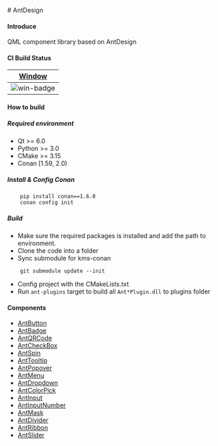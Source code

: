 ﻿﻿# AntDesign

#### Introduce
QML component library based on AntDesign

#### CI Build Status

| [Window][win-link] |
| ------------------ |
| ![win-badge]       |

[win-link]: https://github.com/blackSnack/QML-AntDesign/actions?query=windows-qt6-vs2019 "Windows Action"
[win-badge]: https://github.com/blackSnack/QML-AntDesign/workflows/windows-qt6-vs2019/badge.svg

#### How to build
##### Required environment
* Qt >= 6.0
* Python >= 3.0
* CMake >= 3.15
* Conan [1.59, 2.0)

##### Install & Config Conan
```
    pip install conan==1.6.0
    conan config init
```

##### Build
* Make sure the required packages is installed and add the path to environment.
* Clone the code into a folder
* Sync submodule for kms-conan
```
    git submodule update --init
```
* Config project with the CMakeLists.txt
* Run `ant-plugins` target to build all `Ant*Plugin.dll` to plugins folder

#### Components
* [AntButton](https://gitee.com/antenna_1/ant-design/wikis/AntButton)
* [AntBadge](https://gitee.com/antenna_1/ant-design/wikis/AntBage)
* [AntQRCode](https://gitee.com/antenna_1/ant-design/wikis/AntQRCode)
* [AntCheckBox](https://gitee.com/antenna_1/ant-design/wikis/AntCheckbox)
* [AntSpin](https://gitee.com/antenna_1/ant-design/wikis/AntSpin)
* [AntTooltip](https://gitee.com/antenna_1/ant-design/wikis/AntTooltip)
* [AntPopover](https://gitee.com/antenna_1/ant-design/wikis/AntPopover)
* [AntMenu](https://gitee.com/antenna_1/ant-design/wikis/AntMenu)
* [AntDropdown](https://gitee.com/antenna_1/ant-design/wikis/AntDropdown)
* [AntColorPick](https://gitee.com/antenna_1/ant-design/wikis/AntColorPick)
* [AntInput](https://gitee.com/antenna_1/ant-design/wikis/AntInput)
* [AntInputNumber](https://gitee.com/antenna_1/ant-design/wikis/AntInputNumber)
* [AntMask]()
* [AntDivider](https://gitee.com/antenna_1/ant-design/wikis/AntDivider)
* [AntRibbon](https://gitee.com/antenna_1/ant-design/wikis/AntRibbon)
* [AntSlider](https://gitee.com/antenna_1/ant-design/wikis/AntSlider)